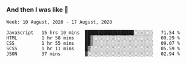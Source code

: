  ### And then I was like 🥱
<!--
**Mat2ja/Mat2ja** is a ✨ _special_ ✨ repository because its `README.md` (this file) appears on your GitHub profile.

Here are some ideas to get you started:

- 🔭 I’m currently working on ...
- 🌱 I’m currently learning ...
- 👯 I’m looking to collaborate on ...
- 🤔 I’m looking for help with ...
- 💬 Ask me about ...
- 📫 How to reach me: ...
- 😄 Pronouns: ...
- ⚡ Fun fact: ...
-->

<!--START_SECTION:waka-->
```text
Week: 10 August, 2020 - 17 August, 2020

JavaScript   15 hrs 10 mins  ██████████████████░░░░░░░   71.54 % 
HTML         1 hr 58 mins    ██▒░░░░░░░░░░░░░░░░░░░░░░   09.29 % 
CSS          1 hr 55 mins    ██▒░░░░░░░░░░░░░░░░░░░░░░   09.07 % 
SCSS         1 hr 11 mins    █▒░░░░░░░░░░░░░░░░░░░░░░░   05.59 % 
JSON         37 mins         ▓░░░░░░░░░░░░░░░░░░░░░░░░   02.94 % 
```
<!--END_SECTION:waka-->
